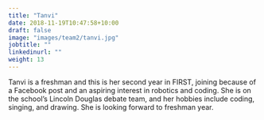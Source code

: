 ```yaml
---
title: "Tanvi"
date: 2018-11-19T10:47:58+10:00
draft: false
image: "images/team2/tanvi.jpg"
jobtitle: ""
linkedinurl: ""
weight: 13
---
```


Tanvi is a freshman and this is her second year in FIRST, joining because of a Facebook post and an aspiring interest in robotics and coding. She is on the school’s Lincoln Douglas debate team, and her hobbies include coding, singing, and drawing. She is looking forward to freshman year.



